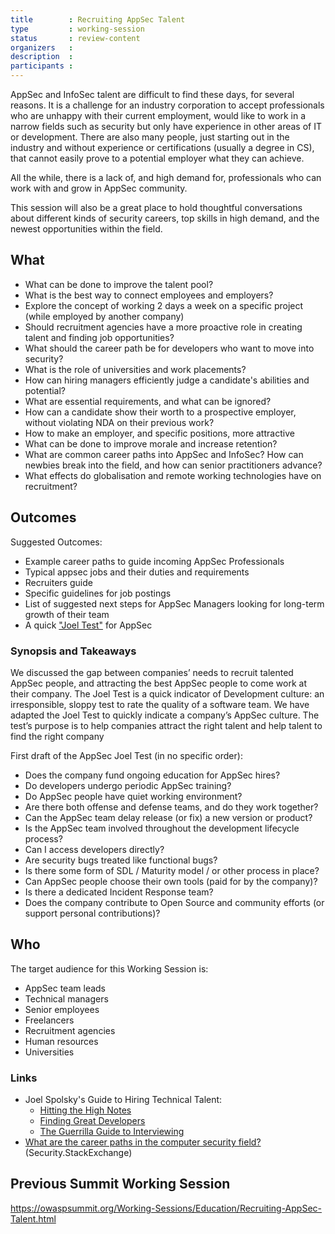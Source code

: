 ```yaml
---
title        : Recruiting AppSec Talent
type         : working-session
status       : review-content
organizers   : 
description  :
participants :
---
```


AppSec and InfoSec talent are difficult to find these days,
for several reasons. It is a challenge for an industry corporation to accept
professionals who are unhappy with their current employment, would like to work
in a narrow fields such as security but only have experience in
other areas of IT or development. There are also many people, just starting out in the
industry and without experience or certifications (usually a degree in CS),
that cannot easily prove to a potential employer what they can achieve.

All the while, there is a lack of, and high demand for,
professionals who can work with and grow in AppSec community.

This session will also be a great place to hold thoughtful
conversations about different kinds of security careers, top skills in high
demand, and the newest opportunities within the field.

## What

 - What can be done to improve the talent pool?
 - What is the best way to connect employees and employers?
 - Explore the concept of working 2 days a week on a specific project (while employed by another company)
 - Should recruitment agencies have a more proactive role in creating talent and finding job opportunities?
 - What should the career path be for developers who want to move into security?
 - What is the role of universities and work placements?
 - How can hiring managers efficiently judge a candidate's abilities and potential?
 - What are essential requirements, and what can be ignored?
 - How can a candidate show their worth to a prospective employer, without violating NDA on their previous work?
 - How to make an employer, and specific positions, more attractive
 - What can be done to improve morale and increase retention?
 - What are common career paths into AppSec and InfoSec? How can newbies break into the field, and how can senior practitioners advance?
 - What effects do globalisation and remote working technologies have on recruitment?


## Outcomes

Suggested Outcomes:

- Example career paths to guide incoming AppSec Professionals
- Typical appsec jobs and their duties and requirements
- Recruiters guide
- Specific guidelines for job postings
- List of suggested next steps for AppSec Managers looking for long-term growth of their team
- A quick ["Joel Test"](https://www.joelonsoftware.com/2000/08/09/the-joel-test-12-steps-to-better-code/) for AppSec

### Synopsis and Takeaways

We discussed the gap between companies’ needs to recruit talented AppSec people, and attracting the best AppSec people to come work at their company.
The Joel Test is a quick indicator of Development culture: an irresponsible, sloppy test to rate the quality of a software team.
We have adapted the Joel Test to quickly indicate a company’s AppSec culture.
The test’s purpose is to help companies attract  the right talent and help talent to find the right company

First draft of the AppSec Joel Test (in no specific order):
- Does the company fund ongoing education for AppSec hires?
- Do developers undergo periodic AppSec training?
- Do AppSec people have quiet working environment?
- Are there both offense and defense teams, and do they work together?
- Can the AppSec team delay release (or fix) a new version or product?
- Is the AppSec team involved throughout the development lifecycle process?
- Can I access developers directly?
- Are security bugs treated like functional bugs?
- Is there some form of SDL / Maturity model / or other process in place?
- Can AppSec people choose their own tools (paid for by the company)?
- Is there a dedicated Incident Response team?
- Does the company contribute to Open Source and community efforts (or support personal contributions)?

## Who

The target audience for this Working Session is:

 - AppSec team leads
 - Technical managers
 - Senior employees
 - Freelancers
 - Recruitment agencies
 - Human resources
 - Universities

### Links

- Joel Spolsky's Guide to Hiring Technical Talent:
  - [Hitting the High Notes](https://www.joelonsoftware.com/2005/07/25/hitting-the-high-notes/)
  - [Finding Great Developers](https://www.joelonsoftware.com/2006/09/06/finding-great-developers-2/)
  - [The Guerrilla Guide to Interviewing](https://www.joelonsoftware.com/2006/10/25/the-guerrilla-guide-to-interviewing-version-30/)
- [What are the career paths in the computer security field?](https://security.stackexchange.com/q/3772/33) (Security.StackExchange)

## Previous Summit Working Session

https://owaspsummit.org/Working-Sessions/Education/Recruiting-AppSec-Talent.html

